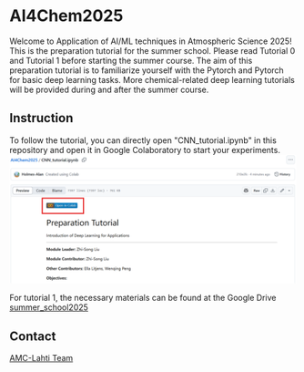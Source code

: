 # AI4Chem2025
Welcome to Application of AI/ML techniques in Atmospheric Science 2025! This is the preparation tutorial for the summer school. Please read Tutorial 0 and Tutorial 1 before starting the summer course. The aim of this preparation tutorial is to familiarize yourself with the Pytorch and Pytorch for basic deep learning tasks. More chemical-related deep learning tutorials will be provided during and after the summer course.

## Instruction
To follow the tutorial, you can directly open "CNN_tutorial.ipynb" in this repository and open it in Google Colaboratory to start your experiments.
![network](/figure.png)

For tutorial 1, the necessary materials can be found at the Google Drive [summer_school2025](https://drive.google.com/drive/folders/1Qtp1ppAKUmkizOXSPUwAPF1tuLQ1cRrl?usp=sharing)

## Contact
[AMC-Lahti Team](https://amc-lahti.fi/)
